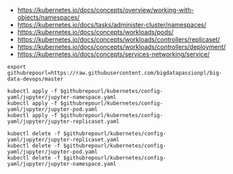 
* https://kubernetes.io/docs/concepts/overview/working-with-objects/namespaces/
* https://kubernetes.io/docs/tasks/administer-cluster/namespaces/
* https://kubernetes.io/docs/concepts/workloads/pods/
* https://kubernetes.io/docs/concepts/workloads/controllers/replicaset/
* https://kubernetes.io/docs/concepts/workloads/controllers/deployment/
* https://kubernetes.io/docs/concepts/services-networking/service/

~~~shell
export githubrepourl=https://raw.githubusercontent.com/bigdatapassionpl/big-data-devops/master

kubectl apply -f $githubrepourl/kubernetes/config-yaml/jupyter/jupyter-namespace.yaml
kubectl apply -f $githubrepourl/kubernetes/config-yaml/jupyter/jupyter-pod.yaml
kubectl apply -f $githubrepourl/kubernetes/config-yaml/jupyter/jupyter-replicaset.yaml

kubectl delete -f $githubrepourl/kubernetes/config-yaml/jupyter/jupyter-replicaset.yaml
kubectl delete -f $githubrepourl/kubernetes/config-yaml/jupyter/jupyter-pod.yaml
kubectl delete -f $githubrepourl/kubernetes/config-yaml/jupyter/jupyter-namespace.yaml
~~~